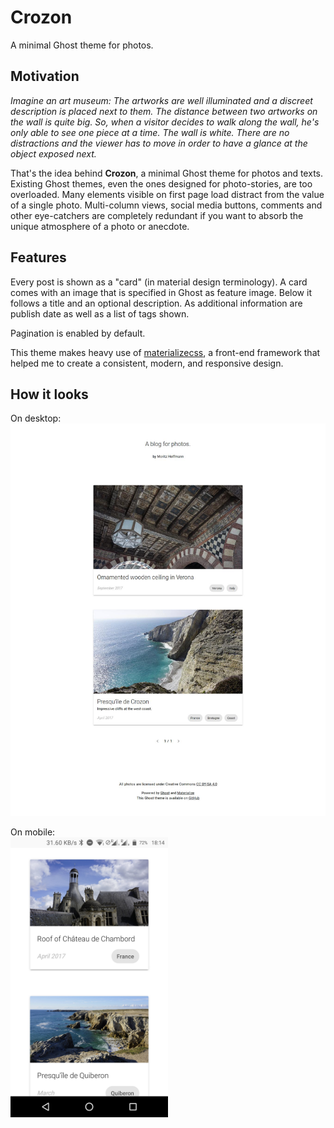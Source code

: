 Crozon
======

A minimal Ghost theme for photos.

## Motivation

*Imagine an art museum: The artworks are well illuminated and a discreet description is placed next to them. The distance between two artworks on the wall is quite big. So, when a visitor decides to walk along the wall, he's only able to see one piece at a time. The wall is white. There are no distractions and the viewer has to move in order to have a glance at the object exposed next.*

That's the idea behind **Crozon**, a minimal Ghost theme for photos and texts. Existing Ghost themes, even the ones designed for photo-stories, are too overloaded. Many elements visible on first page load distract from the value of a single photo. Multi-column views, social media buttons, comments and other eye-catchers are completely redundant if you want to absorb the unique atmosphere of a photo or anecdote.

## Features

Every post is shown as a "card" (in material design terminology). A card comes with an image that is specified in Ghost as feature image. Below it follows a title and an optional description. As additional information are publish date as well as a list of tags shown.

Pagination is enabled by default.

This theme makes heavy use of [materializecss](http://materializecss.com/), a front-end framework that helped me to create a consistent, modern, and responsive design.

## How it looks

On desktop:
![Crozon theme on Desktop](assets/screenshots/desktop.jpg)

On mobile:
<br>
<img src="assets/screenshots/mobile.jpg" width="50%">